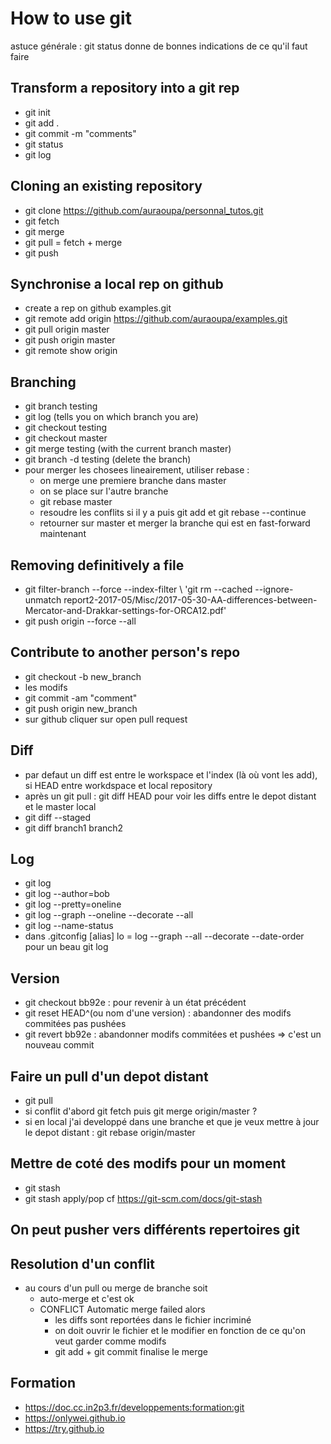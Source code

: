 # How to use git

astuce générale : git status donne de bonnes indications de ce qu'il faut faire

## Transform a repository into a git rep

  * git init
  * git add .
  * git commit -m "comments"
  * git status 
  * git log
  
## Cloning an existing repository

  * git clone https://github.com/auraoupa/personnal_tutos.git
  * git fetch
  * git merge
  * git pull = fetch + merge
  * git push
  
## Synchronise a local rep on github

  * create a rep on github examples.git
  * git remote add origin https://github.com/auraoupa/examples.git 
  * git pull origin master 
  * git push origin master
  * git remote show origin
  
## Branching

  * git branch testing
  * git log (tells you on which branch you are)
  * git checkout testing
  * git checkout master
  * git merge testing (with the current branch master)
  * git branch -d testing (delete the branch)
  * pour merger les chosees lineairement, utiliser rebase :
     * on merge une premiere branche dans master
     * on se place sur l'autre branche
     * git rebase master
     * resoudre les conflits si il y a puis git add et git rebase --continue
     * retourner sur master et merger la branche qui est en fast-forward maintenant

## Removing definitively a file
  * git filter-branch --force --index-filter \ 'git rm --cached --ignore-unmatch report2-2017-05/Misc/2017-05-30-AA-differences-between-Mercator-and-Drakkar-settings-for-ORCA12.pdf'
  * git push origin --force --all
  
  
## Contribute to another person's repo

  * git checkout -b new_branch
  * les modifs
  * git commit -am "comment"
  * git push origin new_branch
  * sur github cliquer sur open pull request
  
## Diff
  * par defaut un diff est entre le workspace et l'index (là où vont les add), si HEAD entre workdspace et local repository
  * après un git pull : git diff HEAD pour voir les diffs entre le depot distant et le master local
  * git diff --staged
  * git diff branch1 branch2
  
## Log

  * git log
  * git log --author=bob
  * git log --pretty=oneline
  * git log --graph --oneline --decorate --all
  * git log --name-status
  * dans .gitconfig [alias] lo = log --graph --all --decorate --date-order pour un beau git log

## Version
  * git checkout bb92e :  pour revenir à un état précédent
  * git reset HEAD^(ou nom d'une version) :  abandonner des modifs commitées pas pushées
  * git revert bb92e : abandonner modifs commitées et pushées => c'est un nouveau commit
  
## Faire un pull d'un depot distant
  * git pull
  * si conflit d'abord git fetch puis git merge origin/master ?
  * si en local j'ai developpé dans une branche et que je veux mettre à jour le depot distant : git rebase origin/master  
  
## Mettre de coté des modifs pour un moment
  * git stash
  * git stash apply/pop cf https://git-scm.com/docs/git-stash

## On peut pusher vers différents repertoires git

## Resolution d'un conflit
  * au cours d'un pull ou merge de branche soit 
      * auto-merge et c'est ok
      * CONFLICT Automatic merge failed alors 
        * les diffs sont reportées dans le fichier incriminé
        * on doit ouvrir le fichier et le modifier en fonction de ce qu'on veut garder comme modifs
        * git add + git commit finalise le merge
      
## Formation
  * https://doc.cc.in2p3.fr/developpements:formation:git
  * https://onlywei.github.io
  * https://try.github.io
